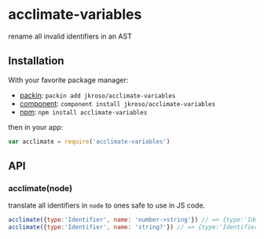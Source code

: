 
# acclimate-variables

  rename all invalid identifiers in an AST

## Installation

With your favorite package manager:

- [packin](//github.com/jkroso/packin): `packin add jkroso/acclimate-variables`
- [component](//github.com/component/component#installing-packages): `component install jkroso/acclimate-variables`
- [npm](//npmjs.org/doc/cli/npm-install.html): `npm install acclimate-variables`

then in your app:

```js
var acclimate = require('acclimate-variables')
```

## API

### acclimate(node)

translate all identifiers in `node` to ones safe to use in JS code.

```js
acclimate({type:'Identifier', name: 'number->string'}) // => {type:'Identifier', name: 'numberToString'}
acclimate({type:'Identifier', name: 'string?'}) // => {type:'Identifier', name: 'isString'}
```
